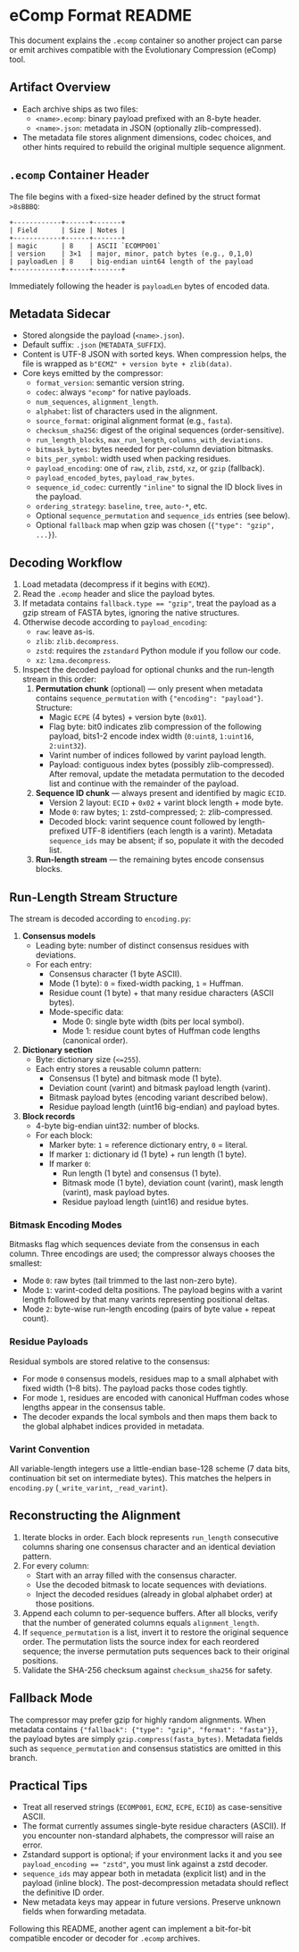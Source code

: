 # eComp Format README

This document explains the `.ecomp` container so another project can parse or
emit archives compatible with the Evolutionary Compression (eComp) tool.

## Artifact Overview
- Each archive ships as two files:
  - `<name>.ecomp`: binary payload prefixed with an 8-byte header.
  - `<name>.json`: metadata in JSON (optionally zlib-compressed).
- The metadata file stores alignment dimensions, codec choices, and other hints
  required to rebuild the original multiple sequence alignment.

## `.ecomp` Container Header
The file begins with a fixed-size header defined by the struct format `>8sBBBQ`:
```
+------------+------+-------+
| Field      | Size | Notes |
+------------+------+-------+
| magic      | 8    | ASCII `ECOMP001`
| version    | 3×1  | major, minor, patch bytes (e.g., 0,1,0)
| payloadLen | 8    | big-endian uint64 length of the payload
+------------+------+-------+
```
Immediately following the header is `payloadLen` bytes of encoded data.

## Metadata Sidecar
- Stored alongside the payload (`<name>.json`).
- Default suffix: `.json` (`METADATA_SUFFIX`).
- Content is UTF-8 JSON with sorted keys. When compression helps, the file is
  wrapped as `b"ECMZ" + version byte + zlib(data)`.
- Core keys emitted by the compressor:
  - `format_version`: semantic version string.
  - `codec`: always `"ecomp"` for native payloads.
  - `num_sequences`, `alignment_length`.
  - `alphabet`: list of characters used in the alignment.
  - `source_format`: original alignment format (e.g., `fasta`).
  - `checksum_sha256`: digest of the original sequences (order-sensitive).
  - `run_length_blocks`, `max_run_length`, `columns_with_deviations`.
  - `bitmask_bytes`: bytes needed for per-column deviation bitmasks.
  - `bits_per_symbol`: width used when packing residues.
  - `payload_encoding`: one of `raw`, `zlib`, `zstd`, `xz`, or `gzip` (fallback).
  - `payload_encoded_bytes`, `payload_raw_bytes`.
  - `sequence_id_codec`: currently `"inline"` to signal the ID block lives in
    the payload.
  - `ordering_strategy`: `baseline`, `tree`, `auto-*`, etc.
  - Optional `sequence_permutation` and `sequence_ids` entries (see below).
  - Optional `fallback` map when gzip was chosen (`{"type": "gzip", ...}`).

## Decoding Workflow
1. Load metadata (decompress if it begins with `ECMZ`).
2. Read the `.ecomp` header and slice the payload bytes.
3. If metadata contains `fallback.type == "gzip"`, treat the payload as a gzip
   stream of FASTA bytes, ignoring the native structures.
4. Otherwise decode according to `payload_encoding`:
   - `raw`: leave as-is.
   - `zlib`: `zlib.decompress`.
   - `zstd`: requires the `zstandard` Python module if you follow our code.
   - `xz`: `lzma.decompress`.
5. Inspect the decoded payload for optional chunks and the run-length stream in
   this order:
   1. **Permutation chunk** (optional) — only present when metadata contains
      `sequence_permutation` with `{"encoding": "payload"}`. Structure:
      - Magic `ECPE` (4 bytes) + version byte (`0x01`).
      - Flag byte: bit0 indicates zlib compression of the following payload,
        bits1-2 encode index width (`0:uint8`, `1:uint16`, `2:uint32`).
      - Varint number of indices followed by varint payload length.
      - Payload: contiguous index bytes (possibly zlib-compressed).
      After removal, update the metadata permutation to the decoded list and
      continue with the remainder of the payload.
   2. **Sequence ID chunk** — always present and identified by magic `ECID`.
      - Version 2 layout: `ECID` + `0x02` + varint block length + mode byte.
      - Mode `0`: raw bytes; `1`: zstd-compressed; `2`: zlib-compressed.
      - Decoded block: varint sequence count followed by length-prefixed UTF-8
        identifiers (each length is a varint). Metadata `sequence_ids` may be
        absent; if so, populate it with the decoded list.
   3. **Run-length stream** — the remaining bytes encode consensus blocks.

## Run-Length Stream Structure
The stream is decoded according to `encoding.py`:
1. **Consensus models**
   - Leading byte: number of distinct consensus residues with deviations.
   - For each entry:
     - Consensus character (1 byte ASCII).
     - Mode (1 byte): `0` = fixed-width packing, `1` = Huffman.
     - Residue count (1 byte) + that many residue characters (ASCII bytes).
     - Mode-specific data:
       - Mode 0: single byte width (bits per local symbol).
       - Mode 1: residue count bytes of Huffman code lengths (canonical order).
2. **Dictionary section**
   - Byte: dictionary size (`<=255`).
   - Each entry stores a reusable column pattern:
     - Consensus (1 byte) and bitmask mode (1 byte).
     - Deviation count (varint) and bitmask payload length (varint).
     - Bitmask payload bytes (encoding variant described below).
     - Residue payload length (uint16 big-endian) and payload bytes.
3. **Block records**
   - 4-byte big-endian uint32: number of blocks.
   - For each block:
     - Marker byte: `1` = reference dictionary entry, `0` = literal.
     - If marker `1`: dictionary id (1 byte) + run length (1 byte).
     - If marker `0`:
       - Run length (1 byte) and consensus (1 byte).
       - Bitmask mode (1 byte), deviation count (varint), mask length (varint),
         mask payload bytes.
       - Residue payload length (uint16) and residue bytes.

### Bitmask Encoding Modes
Bitmasks flag which sequences deviate from the consensus in each column. Three
encodings are used; the compressor always chooses the smallest:
- Mode `0`: raw bytes (tail trimmed to the last non-zero byte).
- Mode `1`: varint-coded delta positions. The payload begins with a varint
  length followed by that many varints representing positional deltas.
- Mode `2`: byte-wise run-length encoding (pairs of byte value + repeat count).

### Residue Payloads
Residual symbols are stored relative to the consensus:
- For mode `0` consensus models, residues map to a small alphabet with fixed
  width (1–8 bits). The payload packs those codes tightly.
- For mode `1`, residues are encoded with canonical Huffman codes whose lengths
  appear in the consensus table.
- The decoder expands the local symbols and then maps them back to the global
  alphabet indices provided in metadata.

### Varint Convention
All variable-length integers use a little-endian base-128 scheme (7 data bits,
continuation bit set on intermediate bytes). This matches the helpers in
`encoding.py` (`_write_varint`, `_read_varint`).

## Reconstructing the Alignment
1. Iterate blocks in order. Each block represents `run_length` consecutive
   columns sharing one consensus character and an identical deviation pattern.
2. For every column:
   - Start with an array filled with the consensus character.
   - Use the decoded bitmask to locate sequences with deviations.
   - Inject the decoded residues (already in global alphabet order) at those
     positions.
3. Append each column to per-sequence buffers. After all blocks, verify that the
   number of generated columns equals `alignment_length`.
4. If `sequence_permutation` is a list, invert it to restore the original
   sequence order. The permutation lists the source index for each reordered
   sequence; the inverse permutation puts sequences back to their original
   positions.
5. Validate the SHA-256 checksum against `checksum_sha256` for safety.

## Fallback Mode
The compressor may prefer gzip for highly random alignments. When metadata
contains `{"fallback": {"type": "gzip", "format": "fasta"}}`, the payload
bytes are simply `gzip.compress(fasta_bytes)`. Metadata fields such as
`sequence_permutation` and consensus statistics are omitted in this branch.

## Practical Tips
- Treat all reserved strings (`ECOMP001`, `ECMZ`, `ECPE`, `ECID`) as
  case-sensitive ASCII.
- The format currently assumes single-byte residue characters (ASCII). If you
  encounter non-standard alphabets, the compressor will raise an error.
- Zstandard support is optional; if your environment lacks it and you see
  `payload_encoding == "zstd"`, you must link against a zstd decoder.
- `sequence_ids` may appear both in metadata (explicit list) and in the payload
  (inline block). The post-decompression metadata should reflect the definitive
  ID order.
- New metadata keys may appear in future versions. Preserve unknown fields when
  forwarding metadata.

Following this README, another agent can implement a bit-for-bit compatible
encoder or decoder for `.ecomp` archives.
